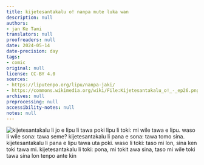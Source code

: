 ```yaml
---
title: kijetesantakalu o! nanpa mute luka wan
description: null
authors:
- jan Ke Tami
translators: null
proofreaders: null
date: 2024-05-14
date-precision: day
tags:
- comic
original: null
license: CC-BY 4.0
sources:
- https://liputenpo.org/lipu/nanpa-jaki/
- https://commons.wikimedia.org/wiki/File:Kijetesantakalu_o!_-_ep26.png
archives: null
preprocessing: null
accessibility-notes: null
notes: null
---
```


![kijetesantakalu li jo e lipu li tawa poki lipu li toki: mi wile tawa e lipu. waso li wile sona: tawa seme? kijetesantakalu li pana e sona: tawa tomo sina. kijetesantakalu li pana e lipu tawa uta poki. waso li toki: taso mi lon, sina ken toki tawa mi. kijetesantakalu li toki: pona, mi tokit awa sina, taso mi wile toki tawa sina lon tenpo ante kin](https://upload.wikimedia.org/wikipedia/commons/a/a0/Kijetesantakalu_o%21_-_ep26.png)